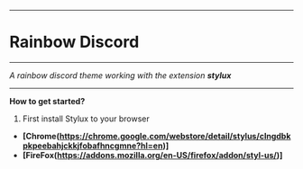 __________
# Rainbow Discord
__________

*A rainbow discord theme working with the extension **stylux***
__________
**How to get started?**
1. First install Stylux to your browser
  - **[Chrome(https://chrome.google.com/webstore/detail/stylus/clngdbkpkpeebahjckkjfobafhncgmne?hl=en)]** 
  - **[FireFox(https://addons.mozilla.org/en-US/firefox/addon/styl-us/)]** 
